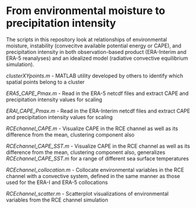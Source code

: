 # From environmental moisture to precipitation intensity 
The scripts in this repository look at relationships of environmental moisture, instability (convecitve available potential energy or CAPE), and precipitation intensity in both observation-based product (ERA-Interim and ERA-5 reanalyses) and an idealized model (radiative convective equilibrium simulation).

*clusterXYpoints.m* - MATLAB utility developed by others to identify which spatial points belong to a cluster

*ERA5_CAPE_Pmax.m* - Read in the ERA-5 netcdf files and extract CAPE and precipitation intensity values for scaling

*ERAI_CAPE_Pmax.m* - Read in the ERA-Interim netcdf files and extract CAPE and precipitation intensity values for scaling

*RCEchannel_CAPE.m* - Visualize CAPE in the RCE channel as well as its difference from the mean, clustering component also

*RCEchannel_CAPE_SST.m* - Visualize CAPE in the RCE channel as well as its difference from the mean, clustering component also, generalizes *RCEchannel_CAPE_SST.m* for a range of different sea surface temperatures

*RCEchannel_collocation.m* - Collocate environmental variables in the RCE channel with a convective system, defined in the same manner as those used for the ERA-I and ERA-5 collocations

*RCEchannel_scatter.m* - Scatterplot visualizations of environmental variables from the RCE channel simulation

